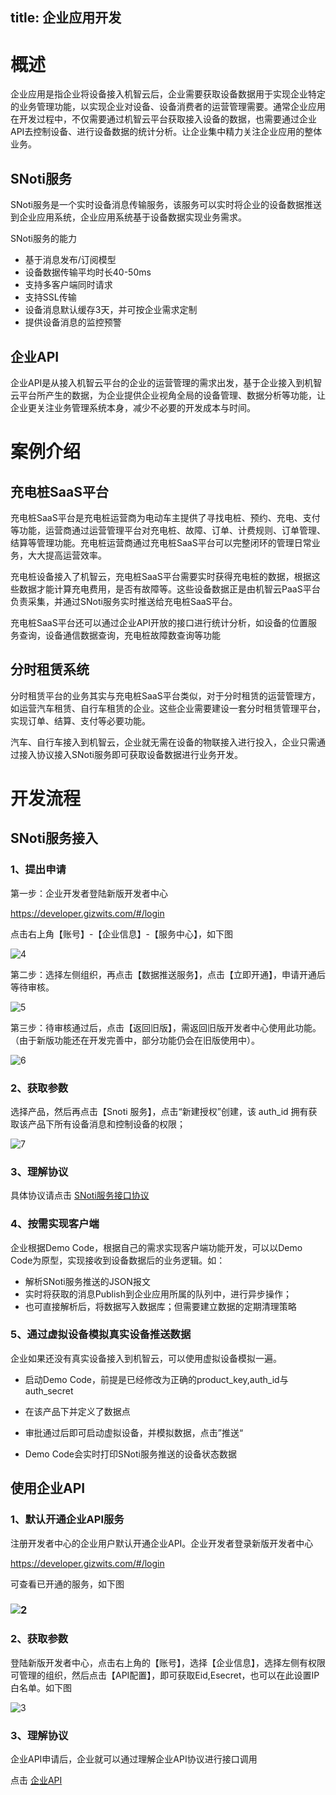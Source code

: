 title: 企业应用开发
---

# 概述

企业应用是指企业将设备接入机智云后，企业需要获取设备数据用于实现企业特定的业务管理功能，以实现企业对设备、设备消费者的运营管理需要。通常企业应用在开发过程中，不仅需要通过机智云平台获取接入设备的数据，也需要通过企业API去控制设备、进行设备数据的统计分析。让企业集中精力关注企业应用的整体业务。


## SNoti服务
SNoti服务是一个实时设备消息传输服务，该服务可以实时将企业的设备数据推送到企业应用系统，企业应用系统基于设备数据实现业务需求。

SNoti服务的能力
-  基于消息发布/订阅模型
-  设备数据传输平均时长40-50ms
-  支持多客户端同时请求
-  支持SSL传输
-  设备消息默认缓存3天，并可按企业需求定制
-  提供设备消息的监控预警


## 企业API
企业API是从接入机智云平台的企业的运营管理的需求出发，基于企业接入到机智云平台所产生的数据，为企业提供企业视角全局的设备管理、数据分析等功能，让企业更关注业务管理系统本身，减少不必要的开发成本与时间。
# 案例介绍
## 充电桩SaaS平台
充电桩SaaS平台是充电桩运营商为电动车主提供了寻找电桩、预约、充电、支付等功能，运营商通过运营管理平台对充电桩、故障、订单、计费规则、订单管理、结算等管理功能。充电桩运营商通过充电桩SaaS平台可以完整闭环的管理日常业务，大大提高运营效率。

 充电桩设备接入了机智云，充电桩SaaS平台需要实时获得充电桩的数据，根据这些数据才能计算充电费用，是否有故障等。这些设备数据正是由机智云PaaS平台负责采集，并通过SNoti服务实时推送给充电桩SaaS平台。

 充电桩SaaS平台还可以通过企业API开放的接口进行统计分析，如设备的位置服务查询，设备通信数据查询，充电桩故障数查询等功能

## 分时租赁系统
分时租赁平台的业务其实与充电桩SaaS平台类似，对于分时租赁的运营管理方，如运营汽车租赁、自行车租赁的企业。这些企业需要建设一套分时租赁管理平台，实现订单、结算、支付等必要功能。

汽车、自行车接入到机智云，企业就无需在设备的物联接入进行投入，企业只需通过接入协议接入SNoti服务即可获取设备数据进行业务开发。


# 开发流程
## SNoti服务接入

### 1、提出申请
第一步：企业开发者登陆新版开发者中心

https://developer.gizwits.com/#/login

点击右上角【账号】-【企业信息】-【服务中心】，如下图

![4](https://xbgroup-1251025085.cos.ap-guangzhou.myqcloud.com/cybertron/users/409949/media/4_1610349249206.png)

第二步：选择左侧组织，再点击【数据推送服务】，点击【立即开通】，申请开通后等待审核。

![5](https://xbgroup-1251025085.cos.ap-guangzhou.myqcloud.com/cybertron/users/409949/media/5_1610349249197.png)

第三步：待审核通过后，点击【返回旧版】，需返回旧版开发者中心使用此功能。（由于新版功能还在开发完善中，部分功能仍会在旧版使用中）。

![6](https://xbgroup-1251025085.cos.ap-guangzhou.myqcloud.com/cybertron/users/409949/media/6_1610349249202.png)

### 2、获取参数

选择产品，然后再点击【Snoti 服务】，点击“新建授权”创建，该 auth_id 拥有获取该产品下所有设备消息和控制设备的权限；

![7](https://xbgroup-1251025085.cos.ap-guangzhou.myqcloud.com/cybertron/users/409949/media/7_1610349249392.png)

### 3、理解协议
具体协议请点击 [SNoti服务接口协议](./NotificationAPI.html)


### 4、按需实现客户端
企业根据Demo Code，根据自己的需求实现客户端功能开发，可以以Demo Code为原型，实现接收到设备数据后的业务逻辑。如：
- 解析SNoti服务推送的JSON报文
- 实时将获取的消息Publish到企业应用所属的队列中，进行异步操作；
- 也可直接解析后，将数据写入数据库；但需要建立数据的定期清理策略

### 5、通过虚拟设备模拟真实设备推送数据
企业如果还没有真实设备接入到机智云，可以使用虚拟设备模拟一遍。
- 启动Demo Code，前提是已经修改为正确的product_key,auth_id与auth_secret

- 在该产品下并定义了数据点

- 审批通过后即可启动虚拟设备，并模拟数据，点击”推送“

- Demo Code会实时打印SNoti服务推送的设备状态数据




## 使用企业API

### 1、默认开通企业API服务

注册开发者中心的企业用户默认开通企业API。企业开发者登录新版开发者中心

https://developer.gizwits.com/#/login

可查看已开通的服务，如下图

### ![2](https://xbgroup-1251025085.cos.ap-guangzhou.myqcloud.com/cybertron/users/409949/media/2_1610349249174.png)

### 2、获取参数

登陆新版开发者中心，点击右上角的【账号】，选择【企业信息】，选择左侧有权限可管理的组织，然后点击【API配置】，即可获取Eid,Esecret，也可以在此设置IP白名单。如下图

![3](https://xbgroup-1251025085.cos.ap-guangzhou.myqcloud.com/cybertron/users/409949/media/3_1610349249188.png)

### 3、理解协议
企业API申请后，企业就可以通过理解企业API协议进行接口调用

点击 [企业API](./enterprise_api.html)
